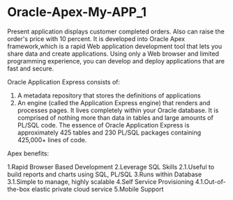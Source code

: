 # Oracle-Apex-My-APP_1


Present application displays customer completed orders. Also can raise the order's price with 10 percent.
It is developed into Oracle Apex framework,which is a rapid Web application development tool that lets you share data and create applications. Using only a Web browser and limited programming experience, you can develop and deploy applications that are fast and secure.


Oracle Application Express consists of:
1. A metadata repository that stores the definitions of applications
2. An engine (called the Application Express engine) that renders and processes pages.
It lives completely within your Oracle database.
It is comprised of nothing more than data in tables and large amounts of PL/SQL code.
The essence of Oracle Application Express is approximately 425 tables and 230 PL/SQL packages containing 425,000+ lines of code.


Apex benefits:

1.Rapid Browser Based Development
2.Leverage SQL Skills
  2.1.Useful to build reports and charts using SQL, PL/SQL
3.Runs within Database
  3.1.Simple to manage, highly scalable
4.Self Service Provisioning
  4.1.Out-of-the-box elastic private cloud service
5.Mobile Support

